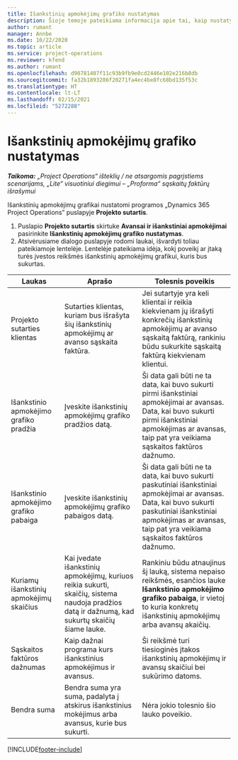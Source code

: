 ```yaml
---
title: Išankstinių apmokėjimų grafiko nustatymas
description: Šioje temoje pateikiama informacija apie tai, kaip nustatyti išankstinių apmokėjimų grafiką programoje „Project Operations”.
author: rumant
manager: Annbe
ms.date: 10/22/2020
ms.topic: article
ms.service: project-operations
ms.reviewer: kfend
ms.author: rumant
ms.openlocfilehash: d90781407f11c93b9fb9e0cd2446e102e216b8db
ms.sourcegitcommit: fa32b1893286f20271fa4ec4be8fc68bd135f53c
ms.translationtype: HT
ms.contentlocale: lt-LT
ms.lasthandoff: 02/15/2021
ms.locfileid: "5272288"
---
```

# <a name="set-up-a-retainer-schedule"></a>Išankstinių apmokėjimų grafiko nustatymas

_**Taikoma:** „Project Operations“ išteklių / ne atsargomis pagrįstiems scenarijams, „Lite“ visuotiniui diegimui – „Proforma“ sąskaitų faktūrų išrašymui_

Išankstinių apmokėjimų grafikai nustatomi programos „Dynamics 365 Project Operations” puslapyje **Projekto sutartis**.

1. Puslapio **Projekto sutartis** skirtuke **Avansai ir išankstiniai apmokėjimai** pasirinkite **Išankstinių apmokėjimų grafiko nustatymas**.
2. Atsivėrusiame dialogo puslapyje rodomi laukai, išvardyti toliau pateikiamoje lentelėje. Lentelėje pateikiama idėja, kokį poveikį ar įtaką turės įvestos reikšmės išankstinių apmokėjimų grafikui, kuris bus sukurtas.

| Laukas | Aprašo | Tolesnis poveikis |
| --- | --- | --- |
| Projekto sutarties klientas | Sutarties klientas, kuriam bus išrašyta šių išankstinių apmokėjimų ar avanso sąskaita faktūra. | Jei sutartyje yra keli klientai ir reikia kiekvienam jų išrašyti konkrečių išankstinių apmokėjimų ar avanso sąskaitą faktūrą, rankiniu būdu sukurkite sąskaitą faktūrą kiekvienam klientui. |
| Išankstinio apmokėjimo grafiko pradžia | Įveskite išankstinių apmokėjimų grafiko pradžios datą. | Ši data gali būti ne ta data, kai buvo sukurti pirmi išankstiniai apmokėjimai ar avansas. Data, kai buvo sukurti pirmi išankstiniai apmokėjimas ar avansas, taip pat yra veikiama sąskaitos faktūros dažnumo. |
| Išankstinio apmokėjimo grafiko pabaiga | Įveskite išankstinių apmokėjimų grafiko pabaigos datą. | Ši data gali būti ne ta data, kai buvo sukurti paskutiniai išankstiniai apmokėjimai ar avansas. Data, kai buvo sukurti paskutiniai išankstiniai apmokėjimas ar avansas, taip pat yra veikiama sąskaitos faktūros dažnumo. |
| Kuriamų išankstinių apmokėjimų skaičius | Kai įvedate išankstinių apmokėjimų, kuriuos reikia sukurti, skaičių, sistema naudoja pradžios datą ir dažnumą, kad sukurtų skaičių šiame lauke. | Rankiniu būdu atnaujinus šį lauką, sistema nepaiso reikšmės, esančios lauke **Išankstinio apmokėjimo grafiko pabaiga**, ir vietoj to kuria konkretų išankstinių apmokėjimų arba avansų akaičių. |
| Sąskaitos faktūros dažnumas | Kaip dažnai programa kurs išankstinius apmokėjimus ir avansus. | Ši reikšmė turi tiesioginės įtakos išankstinių apmokėjimų ir avansų skaičiui bei sukūrimo datoms. |
| Bendra suma | Bendra suma yra suma, padalyta į atskirus išankstinius mokėjimus arba avansus, kurie bus sukurti. | Nėra jokio tolesnio šio lauko poveikio. |


[!INCLUDE[footer-include](../../includes/footer-banner.md)]